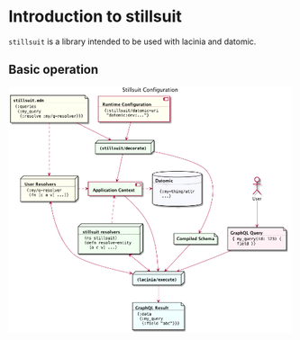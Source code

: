 # Introduction to stillsuit

`stillsuit` is a library intended to be used with lacinia and datomic.

## Basic operation

![Summary diagram](stillsuit-summary.png?raw=true "Overview")
